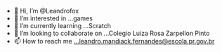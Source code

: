 - 👋 Hi, I’m @Leandrofox
- 👀 I’m interested in ...games
- 🌱 I’m currently learning ...Scratch
- 💞️ I’m looking to collaborate on ...Colegio Luiza Rosa Zarpellon Pinto
- 📫 How to reach me ...leandro.mandiack.fernandes@escola.pr.gov.br

<!---
Leandrofox/Leandrofox is a ✨ special ✨ repository because its `README.md` (this file) appears on your GitHub profile.
You can click the Preview link to take a look at your changes.
--->
